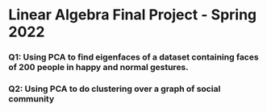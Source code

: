# Linear Algebra Final Project - Spring 2022

### Q1: Using PCA to find eigenfaces of a dataset containing faces of 200 people in happy and normal gestures.

### Q2: Using PCA to do clustering over a graph of social community
